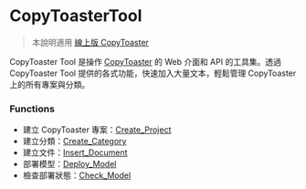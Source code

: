 # CopyToasterTool
> 本說明適用 [線上版 CopyToaster](https://api.droidtown.co/document/#CopyToaster)

CopyToaster Tool 是操作 [CopyToaster](https://api.droidtown.co/document/#CopyToaster) 的 Web 介面和 API 的工具集。透過 CopyToaster Tool 提供的各式功能，快速加入大量文本，輕鬆管理 CopyToaster 上的所有專案與分類。

### Functions
- 建立 CopyToaster 專案：[Create_Project](https://github.com/Droidtown/CopyToasterTool/blob/main/CopyToasterCall/Func_Create_Project.md)
- 建立分類：[Create_Category](https://github.com/Droidtown/CopyToasterTool/blob/main/CopyToasterCall/Func_Create_Category.md)
- 建立文件：[Insert_Document](https://github.com/Droidtown/CopyToasterTool/blob/main/CopyToasterCall/Func_Insert_Document.md)
- 部署模型：[Deploy_Model](https://github.com/Droidtown/CopyToasterTool/blob/main/CopyToasterCall/Func_Deploy_Model.md)
- 檢查部署狀態：[Check_Model](https://github.com/Droidtown/CopyToasterTool/blob/main/CopyToasterCall/Func_Check_Model.md)
